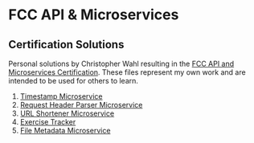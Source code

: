 # FCC API & Microservices
## Certification Solutions

Personal solutions by Christopher Wahl resulting in the [FCC API and Microservices Certification](https://www.freecodecamp.org/certification/fcc57749c25-e8a6-4913-adce-fa4ff7f2a3b4/apis-and-microservices).
These files represent my own work and are intended to be used for others to learn.

1. [Timestamp Microservice](https://www.freecodecamp.org/learn/apis-and-microservices/apis-and-microservices-projects/timestamp-microservice)
2. [Request Header Parser Microservice](https://www.freecodecamp.org/learn/apis-and-microservices/apis-and-microservices-projects/request-header-parser-microservice)
3. [URL Shortener Microservice](https://www.freecodecamp.org/learn/apis-and-microservices/apis-and-microservices-projects/url-shortener-microservice)
4. [Exercise Tracker](https://www.freecodecamp.org/learn/apis-and-microservices/apis-and-microservices-projects/exercise-tracker)
5. [File Metadata Microservice](https://www.freecodecamp.org/learn/apis-and-microservices/apis-and-microservices-projects/file-metadata-microservice)
